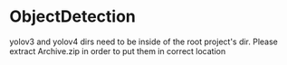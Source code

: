 # ObjectDetection
yolov3 and yolov4 dirs need to be inside of the root project's dir.
Please extract Archive.zip in order to put them in correct location
